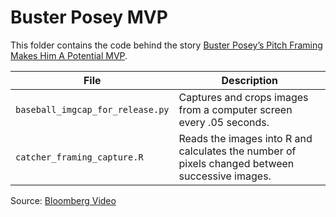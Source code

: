 # Buster Posey MVP

This folder contains the code behind the story [Buster Posey’s Pitch Framing Makes Him A Potential MVP](http://fivethirtyeight.com/features/buster-poseys-pitch-framing-makes-him-a-potential-mvp/).

File | Description
---|---------
`baseball_imgcap_for_release.py` | Captures and crops images from a computer screen every .05 seconds.
`catcher_framing_capture.R` | Reads the images into R and calculates the number of pixels changed between successive images.

Source: [Bloomberg Video](https://www.bsports.com/pro#.Vbo2RvlVhBc)
